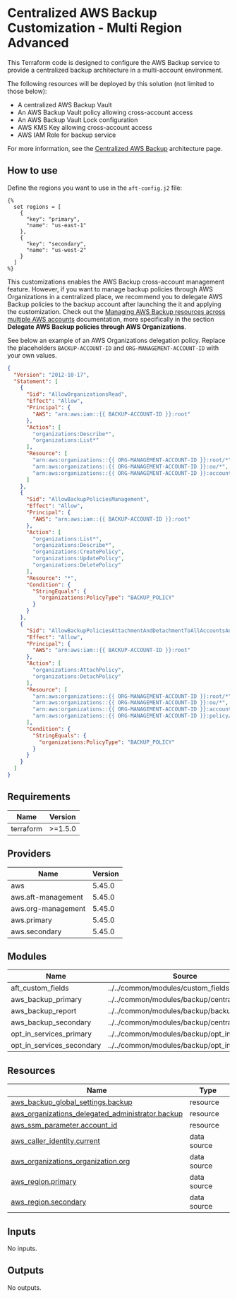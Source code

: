 # Centralized AWS Backup Customization - Multi Region Advanced

This Terraform code is designed to configure the AWS Backup service to provide a centralized backup architecture in a multi-account environment.

The following resources will be deployed by this solution (not limited to those below):

- A centralized AWS Backup Vault
- An AWS Backup Vault policy allowing cross-account access
- An AWS Backup Vault Lock configuration
- AWS KMS Key allowing cross-account access
- AWS IAM Role for backup service

For more information, see the [Centralized AWS Backup](https://awslabs.github.io/aft-blueprints/architectures/aws-backup) architecture page.

## How to use

Define the regions you want to use in the `aft-config.j2` file:

```jinja
{% 
  set regions = [
    {
      "key": "primary",
      "name": "us-east-1"
    },
    {
      "key": "secondary",
      "name": "us-west-2"
    }
  ]
%}
```

<!-- 
Update the `variable.auto.tfvars` file with the corresponding values for:

### AWS Backup Vault

### AWS Backup Opt-In Services 

### AWS Backup Report
-->

This customizations enables the AWS Backup cross-account management feature. However, if you want to manage backup policies through AWS Organizations in a centralized place, we recommend you to delegate AWS Backup policies to the backup account after launching the it and applying the customization. Check out the [Managing AWS Backup resources across multiple AWS accounts](https://docs.aws.amazon.com/aws-backup/latest/devguide/manage-cross-account.html) documentation, more specifically in the section **Delegate AWS Backup policies through AWS Organizations**.

See below an example of an AWS Organizations delegation policy. Replace the placeholders `BACKUP-ACCOUNT-ID` and `ORG-MANAGEMENT-ACCOUNT-ID` with your own values.

```json
{
  "Version": "2012-10-17",
  "Statement": [
    {
      "Sid": "AllowOrganizationsRead",
      "Effect": "Allow",
      "Principal": {
        "AWS": "arn:aws:iam::{{ BACKUP-ACCOUNT-ID }}:root"
      },
      "Action": [
        "organizations:Describe*",
        "organizations:List*"
      ],
      "Resource": [
        "arn:aws:organizations::{{ ORG-MANAGEMENT-ACCOUNT-ID }}:root/*",
        "arn:aws:organizations::{{ ORG-MANAGEMENT-ACCOUNT-ID }}:ou/*",
        "arn:aws:organizations::{{ ORG-MANAGEMENT-ACCOUNT-ID }}:account/*"
      ]
    },
    {
      "Sid": "AllowBackupPoliciesManagement",
      "Effect": "Allow",
      "Principal": {
        "AWS": "arn:aws:iam::{{ BACKUP-ACCOUNT-ID }}:root"
      },
      "Action": [
        "organizations:List*",
        "organizations:Describe*",
        "organizations:CreatePolicy",
        "organizations:UpdatePolicy",
        "organizations:DeletePolicy"
      ],
      "Resource": "*",
      "Condition": {
        "StringEquals": {
          "organizations:PolicyType": "BACKUP_POLICY"
        }
      }
    },
    {
      "Sid": "AllowBackupPoliciesAttachmentAndDetachmentToAllAccountsAndOUs",
      "Effect": "Allow",
      "Principal": {
        "AWS": "arn:aws:iam::{{ BACKUP-ACCOUNT-ID }}:root"
      },
      "Action": [
        "organizations:AttachPolicy",
        "organizations:DetachPolicy"
      ],
      "Resource": [
        "arn:aws:organizations::{{ ORG-MANAGEMENT-ACCOUNT-ID }}:root/*",
        "arn:aws:organizations::{{ ORG-MANAGEMENT-ACCOUNT-ID }}:ou/*",
        "arn:aws:organizations::{{ ORG-MANAGEMENT-ACCOUNT-ID }}:account/*",
        "arn:aws:organizations::{{ ORG-MANAGEMENT-ACCOUNT-ID }}:policy/*/backup_policy/*"        
      ],
      "Condition": {
        "StringEquals": {
          "organizations:PolicyType": "BACKUP_POLICY"
        }
      }
    }
  ]
}
```

<!-- BEGIN_TF_DOCS -->
## Requirements

| Name | Version |
|------|---------|
| terraform | >=1.5.0 |

## Providers

| Name | Version |
|------|---------|
| aws | 5.45.0 |
| aws.aft-management | 5.45.0 |
| aws.org-management | 5.45.0 |
| aws.primary | 5.45.0 |
| aws.secondary | 5.45.0 |

## Modules

| Name | Source | Version |
|------|--------|---------|
| aft\_custom\_fields | ../../common/modules/custom_fields | n/a |
| aws\_backup\_primary | ../../common/modules/backup/central_vault | n/a |
| aws\_backup\_report | ../../common/modules/backup/backup_report | n/a |
| aws\_backup\_secondary | ../../common/modules/backup/central_vault | n/a |
| opt\_in\_services\_primary | ../../common/modules/backup/opt_in_services | n/a |
| opt\_in\_services\_secondary | ../../common/modules/backup/opt_in_services | n/a |

## Resources

| Name | Type |
|------|------|
| [aws_backup_global_settings.backup](https://registry.terraform.io/providers/hashicorp/aws/latest/docs/resources/backup_global_settings) | resource |
| [aws_organizations_delegated_administrator.backup](https://registry.terraform.io/providers/hashicorp/aws/latest/docs/resources/organizations_delegated_administrator) | resource |
| [aws_ssm_parameter.account_id](https://registry.terraform.io/providers/hashicorp/aws/latest/docs/resources/ssm_parameter) | resource |
| [aws_caller_identity.current](https://registry.terraform.io/providers/hashicorp/aws/latest/docs/data-sources/caller_identity) | data source |
| [aws_organizations_organization.org](https://registry.terraform.io/providers/hashicorp/aws/latest/docs/data-sources/organizations_organization) | data source |
| [aws_region.primary](https://registry.terraform.io/providers/hashicorp/aws/latest/docs/data-sources/region) | data source |
| [aws_region.secondary](https://registry.terraform.io/providers/hashicorp/aws/latest/docs/data-sources/region) | data source |

## Inputs

No inputs.

## Outputs

No outputs.
<!-- END_TF_DOCS -->